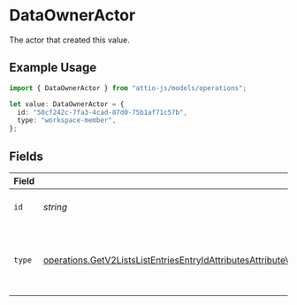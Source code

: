 # DataOwnerActor

The actor that created this value.

## Example Usage

```typescript
import { DataOwnerActor } from "attio-js/models/operations";

let value: DataOwnerActor = {
  id: "50cf242c-7fa3-4cad-87d0-75b1af71c57b",
  type: "workspace-member",
};
```

## Fields

| Field                                                                                                                                                                                                                                                                                                                | Type                                                                                                                                                                                                                                                                                                                 | Required                                                                                                                                                                                                                                                                                                             | Description                                                                                                                                                                                                                                                                                                          |
| -------------------------------------------------------------------------------------------------------------------------------------------------------------------------------------------------------------------------------------------------------------------------------------------------------------------- | -------------------------------------------------------------------------------------------------------------------------------------------------------------------------------------------------------------------------------------------------------------------------------------------------------------------- | -------------------------------------------------------------------------------------------------------------------------------------------------------------------------------------------------------------------------------------------------------------------------------------------------------------------- | -------------------------------------------------------------------------------------------------------------------------------------------------------------------------------------------------------------------------------------------------------------------------------------------------------------------- |
| `id`                                                                                                                                                                                                                                                                                                                 | *string*                                                                                                                                                                                                                                                                                                             | :heavy_minus_sign:                                                                                                                                                                                                                                                                                                   | An ID to identify the actor.                                                                                                                                                                                                                                                                                         |
| `type`                                                                                                                                                                                                                                                                                                               | [operations.GetV2ListsListEntriesEntryIdAttributesAttributeValuesDataEntriesAttributesValuesResponse200ApplicationJSONResponseBody8OwnerActorType](../../models/operations/getv2listslistentriesentryidattributesattributevaluesdataentriesattributesvaluesresponse200applicationjsonresponsebody8owneractortype.md) | :heavy_minus_sign:                                                                                                                                                                                                                                                                                                   | The type of actor. [Read more information on actor types here](/docs/actors).                                                                                                                                                                                                                                        |